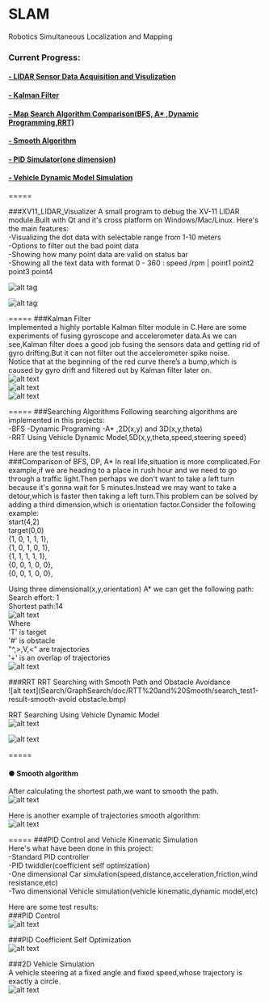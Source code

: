 # SLAM
Robotics Simultaneous Localization and Mapping  
### Current Progress:  
#### [- LIDAR Sensor Data Acquisition and Visulization](https://github.com/malichao/SLAM/tree/master/LIDAR)  
#### [- Kalman Filter](/KalmanFilter)  
#### [- Map Search Algorithm Comparison(BFS, A* ,Dynamic Programming,RRT)](/Search/GraphSearch)  
#### [- Smooth Algorithm](/Search/GraphSearch)  
#### [- PID Simulator(one dimension)](/PID)  
#### [- Vehicle Dynamic Model Simulation](Search/GraphSearch)  
    
=====
    
###XV11_LIDAR_Visualizer
A small program to debug the XV-11 LIDAR module.Built with Qt and it's cross platform on Windows/Mac/Linux.
Here's the main features:  
-Visualizing the dot data with selectable range from 1-10 meters  
-Options to filter out the bad point data  
-Showing how many point data are valid on status bar  
-Showing all the text data with format 0 - 360   : speed /rpm | point1  point2  point3  point4  

![alt tag](LIDAR/snapshots/2016%20Feb%2004%20-4.jpg)   

![alt tag](LIDAR/snapshots/2016%20Feb%2004%20-5.jpg)   
  
=====
###Kalman Filter  
Implemented a highly portable Kalman filter module in C.Here are some experiments of fusing gyroscope and accelerometer data.As we can see,Kalman filter does a good job fusing the sensors data and getting rid of gyro drifting.But it can not filter out the accelerometer spike noise.  
Notice that at the beginning of the red curve there’s a bump,which is caused by gyro drift and filtered out by Kalman filter later on.  
![alt text](KalmanFilter/doc/1-s.png)  
![alt text](KalmanFilter/doc/2-s.png)  
![alt text](KalmanFilter/doc/3-s.png)  
  
=====
###Searching Algorithms
Following searching algorithms are implemented in this projects:  
-BFS 
-Dynamic Programing
-A* ,2D(x,y) and 3D(x,y,theta)  
-RRT Using Vehicle Dynamic Model,5D(x,y,theta,speed,steering speed)  
  
  
Here are the test results.  
###Comparison of BFS, DP, A* 
In real life,situation is more complicated.For example,if we are heading to a place in rush hour and we need to go through a traffic light.Then perhaps we don't want to take a left turn because it's gonna wait for 5 minutes.Instead we may want to take a detour,which is faster then taking a left turn.This problem can be solved by adding a third dimension,which is orientation factor.Consider the following example:  
start(4,2)  
target(0,0)  
{1, 0, 1, 1, 1},  
{1, 0, 1, 0, 1},  
{1, 1, 1, 1, 1},  
{0, 0, 1, 0, 0},  
{0, 0, 1, 0, 0},	 
    
Using three dimensional(x,y,orientation) A* we can get the following path:  
Search effort: 1  
Shortest path:14  
![alt text](SLAM/snapshot/search%20result-s.jpg)  
Where  
'T' is target  
'#' is obstacle  
"^,>,V,<" are trajectories  
'+' is an overlap of trajectories  
![alt text](Search/GraphSearch/doc/comparison-s.jpg)  
 
###RRT
RRT Searching with Smooth Path and Obstacle Avoidance  
![alt text](Search/GraphSearch/doc/RTT%20and%20Smooth/search_test1-result-smooth-avoid obstacle.bmp)  
  
RRT Searching Using Vehicle Dynamic Model  
![alt text](Search/GraphSearch/doc/RTT%20Vehicle/RRT_Vehicle_Search_Result-7.bmp)  
  
  
![alt text](Search/GraphSearch/doc/RTT%20Vehicle%20Maze%20Test/RRT_Vehicle_Search_Result1.bmp)  
    
=====
#### ● Smooth algorithm  
After calculating the shortest path,we want to smooth the path.  
![alt text](https://github.com/malichao/SLAM/blob/master/SLAM/snapshot/search%20and%20smooth%20result-s.jpg)  
   
Here is another example of trajectories smooth algorithm:  
![alt text](https://github.com/malichao/SLAM/blob/master/SLAM/snapshot/search%20and%20smooth%20result2-s.jpg)  
   
=====
###PID Control and Vehicle Kinematic Simulation  
Here's what have been done in this project:  
-Standard PID controller  
-PID twiddler(coefficient self optimization)  
-One dimensional Car simulation(speed,distance,acceleration,friction,wind resistance,etc)  
-Two dimensional Vehicle simulation(vehicle kinematic,dynamic model,etc)  
  
Here are some test results:  
###PID Control  
![alt text](PID/doc/pid1-s.png)  
  
###PID Coefficient Self Optimization  
![alt text](PID/doc/twiddle%20result.jpg)  
  
###2D Vehicle Simulation  
A vehicle steering at a fixed angle and fixed speed,whose trajectory is exactly a circle.  
![alt text](PID/doc/vehicle%20simulation.jpg)  
  
